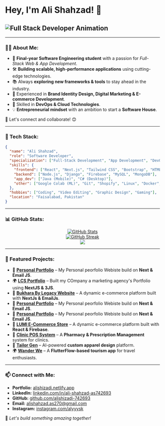 # Hey, I'm Ali Shahzad! 👋

## <img src="https://readme-typing-svg.herokuapp.com?font=Fira+Code&weight=500&size=22&duration=3000&pause=1000&color=F7F7F7&vCenter=true&multiline=true&width=450&height=50&lines=Full+Stack+Web+&+App+Developer+%F0%9F%9A%80" alt="Full Stack Developer Animation" />

---

### 👨‍💻 About Me:

- 🚀 **Final-year Software Engineering student** with a passion for *Full-Stack Web & App Development*.
- 🛠 **Building scalable, high-performance applications** using cutting-edge technologies.
- 📚 Always **exploring new frameworks & tools** to stay ahead in the industry.
- 🎨 Experienced in **Brand Identity Design, Digital Marketing & E-commerce Development**.
- 🔧 Skilled in **DevOps & Cloud Technologies**.
- 💡 **Entrepreneurial mindset** with an ambition to start a **Software House**.

💬 Let's connect and collaborate! 😊

---

### 📖 Tech Stack:

```json
{
  "name": "Ali Shahzad",
  "role": "Software Developer",
  "specialization": ["Full-Stack Development", "App Development", "DevOps"],
  "skills": {
    "frontend": ["React", "Next.js", "Tailwind CSS", "Bootstrap", "HTML", "CSS"],
    "backend": ["Node.js", "Django", "Firebase", "MySQL", "MongoDB"],
    "app_dev": ["Java (Mobile)", "C# (Desktop)"],
    "other": ["Google Colab (ML)", "Git", "Shopify", "Linux", "Docker", "Kubernetes"]
  },
  "hobbies": ["Coding", "Video Editing", "Graphic Design", "Gaming"],
  "location": "Faisalabad, Pakistan"
}
```

---

### 📊 GitHub Stats:

<p align="center">
  <a href="https://github.com/alishizadi-742693">
    <img src="https://github-readme-stats.vercel.app/api?username=alishizadi-742693&show_icons=true&theme=radical&hide_border=true&count_private=true&include_all_commits=true&bg_color=0d1117" alt="GitHub Stats" />
  </a>
  <br />
  <a href="https://github.com/alishizadi-742693">
    <img src="https://github-readme-streak-stats.herokuapp.com?user=alishizadi-742693&theme=radical&hide_border=true&background=0d1117" alt="GitHub Streak" />
  </a>
  <br />
  <a href="https://github.com/alishizadi-742693">
   <img src="https://github-readme-stats.vercel.app/api/top-langs/?username=alishizadi-742693&langs_count=8&layout=compact&theme=radical&hide_border=true&bg_color=0d1117" />

  </a>
</p>

---

### 🚀 Featured Projects:

- 🎨 **[Personal Portfolio](https://alishahzad.netlify.app)** – My Personal peorfolio Webiste build on **Next & Email JS**.
- 🌍 **[LCS Portfolio](https://lumicreativesuite.netlify.app)** – Built my COmpany a marketing agency's Portfolio using **NextJS & 3JS**.
- 🎨 **[Bukhara By Legacy Website](https://bukharabylegacy.netlify.app)** – A dynamic e-commerce platform built with **NextJs & EmailJs**.
- 🎨 **[Personal Portfolio](https://alishahzad.netlify.app)** – My Personal peorfolio Webiste build on **Next & Email JS**.
- 🎨 **[Personal Portfolio](https://alishahzad.netlify.app)** – My Personal peorfolio Webiste build on **Next & Email JS**.
- 🛒 **[LUMI E-Commerce Store](https://tailorgen.netlify.app)** – A dynamic e-commerce platform built with **React & Firebase**.
- 🏥 **[Clinic POS System](https://pharmacypos.netlify.app)** – A **Pharmacy & Prescription Management** system for clinics.
- 🎨 **[Tailor Gen](https://tailorgen.netlify.app)** – AI-powered **custom apparel design** platform.
- 🌍 **[Wander We](https://github.com/alishizadi-742693/WanderWe)** – A **FlutterFlow-based tourism app** for travel enthusiasts.

---

### 📫 Connect with Me:

- **Portfolio:** [alishizadi.netlify.app](https://alishizadi.netlify.app)
- **LinkedIn:** [linkedin.com/in/ali-shahzad-as742693](https://www.linkedin.com/in/ali-shahzad-as742693)
- **GitHub:** [github.com/alishizadi-742693](https://github.com/alishizadi-742693)
- **Email:** [alishahzad.as270@gmail.com](mailto:alishahzad.as270@gmail.com)
- **Instagram:** [instagram.com/alyyysk](https://www.instagram.com/alyyysk)

🚀 *Let's build something amazing together!*

